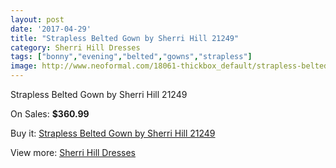```yaml
---
layout: post
date: '2017-04-29'
title: "Strapless Belted Gown by Sherri Hill 21249"
category: Sherri Hill Dresses
tags: ["bonny","evening","belted","gowns","strapless"]
image: http://www.neoformal.com/18061-thickbox_default/strapless-belted-gown-by-sherri-hill-21249.jpg
---
```

Strapless Belted Gown by Sherri Hill 21249

On Sales: **$360.99**
<a href="https://www.neoformal.com/en/sherri-hill-dresses-2014/5831-strapless-belted-gown-by-sherri-hill-21249.html"><amp-img layout="responsive" width="600" height="600" src="//www.neoformal.com/18061-thickbox_default/strapless-belted-gown-by-sherri-hill-21249.jpg" alt="Strapless Belted Gown by Sherri Hill 21249 0" /></a>
<a href="https://www.neoformal.com/en/sherri-hill-dresses-2014/5831-strapless-belted-gown-by-sherri-hill-21249.html"><amp-img layout="responsive" width="600" height="600" src="//www.neoformal.com/18071-thickbox_default/strapless-belted-gown-by-sherri-hill-21249.jpg" alt="Strapless Belted Gown by Sherri Hill 21249 1" /></a>
<a href="https://www.neoformal.com/en/sherri-hill-dresses-2014/5831-strapless-belted-gown-by-sherri-hill-21249.html"><amp-img layout="responsive" width="600" height="600" src="//www.neoformal.com/18070-thickbox_default/strapless-belted-gown-by-sherri-hill-21249.jpg" alt="Strapless Belted Gown by Sherri Hill 21249 2" /></a>
<a href="https://www.neoformal.com/en/sherri-hill-dresses-2014/5831-strapless-belted-gown-by-sherri-hill-21249.html"><amp-img layout="responsive" width="600" height="600" src="//www.neoformal.com/18069-thickbox_default/strapless-belted-gown-by-sherri-hill-21249.jpg" alt="Strapless Belted Gown by Sherri Hill 21249 3" /></a>
<a href="https://www.neoformal.com/en/sherri-hill-dresses-2014/5831-strapless-belted-gown-by-sherri-hill-21249.html"><amp-img layout="responsive" width="600" height="600" src="//www.neoformal.com/18068-thickbox_default/strapless-belted-gown-by-sherri-hill-21249.jpg" alt="Strapless Belted Gown by Sherri Hill 21249 4" /></a>
<a href="https://www.neoformal.com/en/sherri-hill-dresses-2014/5831-strapless-belted-gown-by-sherri-hill-21249.html"><amp-img layout="responsive" width="600" height="600" src="//www.neoformal.com/18067-thickbox_default/strapless-belted-gown-by-sherri-hill-21249.jpg" alt="Strapless Belted Gown by Sherri Hill 21249 5" /></a>
<a href="https://www.neoformal.com/en/sherri-hill-dresses-2014/5831-strapless-belted-gown-by-sherri-hill-21249.html"><amp-img layout="responsive" width="600" height="600" src="//www.neoformal.com/18066-thickbox_default/strapless-belted-gown-by-sherri-hill-21249.jpg" alt="Strapless Belted Gown by Sherri Hill 21249 6" /></a>
<a href="https://www.neoformal.com/en/sherri-hill-dresses-2014/5831-strapless-belted-gown-by-sherri-hill-21249.html"><amp-img layout="responsive" width="600" height="600" src="//www.neoformal.com/18065-thickbox_default/strapless-belted-gown-by-sherri-hill-21249.jpg" alt="Strapless Belted Gown by Sherri Hill 21249 7" /></a>
<a href="https://www.neoformal.com/en/sherri-hill-dresses-2014/5831-strapless-belted-gown-by-sherri-hill-21249.html"><amp-img layout="responsive" width="600" height="600" src="//www.neoformal.com/18064-thickbox_default/strapless-belted-gown-by-sherri-hill-21249.jpg" alt="Strapless Belted Gown by Sherri Hill 21249 8" /></a>
<a href="https://www.neoformal.com/en/sherri-hill-dresses-2014/5831-strapless-belted-gown-by-sherri-hill-21249.html"><amp-img layout="responsive" width="600" height="600" src="//www.neoformal.com/18063-thickbox_default/strapless-belted-gown-by-sherri-hill-21249.jpg" alt="Strapless Belted Gown by Sherri Hill 21249 9" /></a>
<a href="https://www.neoformal.com/en/sherri-hill-dresses-2014/5831-strapless-belted-gown-by-sherri-hill-21249.html"><amp-img layout="responsive" width="600" height="600" src="//www.neoformal.com/18062-thickbox_default/strapless-belted-gown-by-sherri-hill-21249.jpg" alt="Strapless Belted Gown by Sherri Hill 21249 10" /></a>

Buy it: [Strapless Belted Gown by Sherri Hill 21249](https://www.neoformal.com/en/sherri-hill-dresses-2014/5831-strapless-belted-gown-by-sherri-hill-21249.html "Strapless Belted Gown by Sherri Hill 21249")

View more: [Sherri Hill Dresses](https://www.neoformal.com/en/73-sherri-hill-dresses-2014 "Sherri Hill Dresses")
